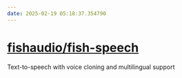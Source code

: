```yaml
---
date: 2025-02-19 05:18:37.354790
---
```


# [fishaudio/fish-speech](https://github.com/fishaudio/fish-speech)

Text-to-speech with voice cloning and multilingual support